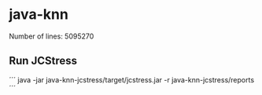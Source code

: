 # java-knn

Number of lines: 5095270

## Run JCStress
´´´
java -jar java-knn-jcstress/target/jcstress.jar -r java-knn-jcstress/reports
´´´
